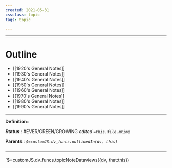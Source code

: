 ```yaml
---
created: 2021-05-31
cssclass: topic
tags: topic

---
```




---
# Outline
- [[1920's General Notes]]
- [[1930's General Notes]]
- [[1940's General Notes]]
- [[1950's General Notes]]
- [[1960's General Notes]]
- [[1970's General Notes]]
- [[1980's General Notes]]
- [[1990's General Notes]]

---

**Definition**::

**Status**:: #EVER/GREEN/GROWING 
*edited `=this.file.mtime`*

**Parents**:: 
*`$=customJS.dv_funcs.outlinedIn(dv, this)`*



### <hr class="dataviews"/>

`$=customJS.dv_funcs.topicNoteDataviews({dv, that:this})